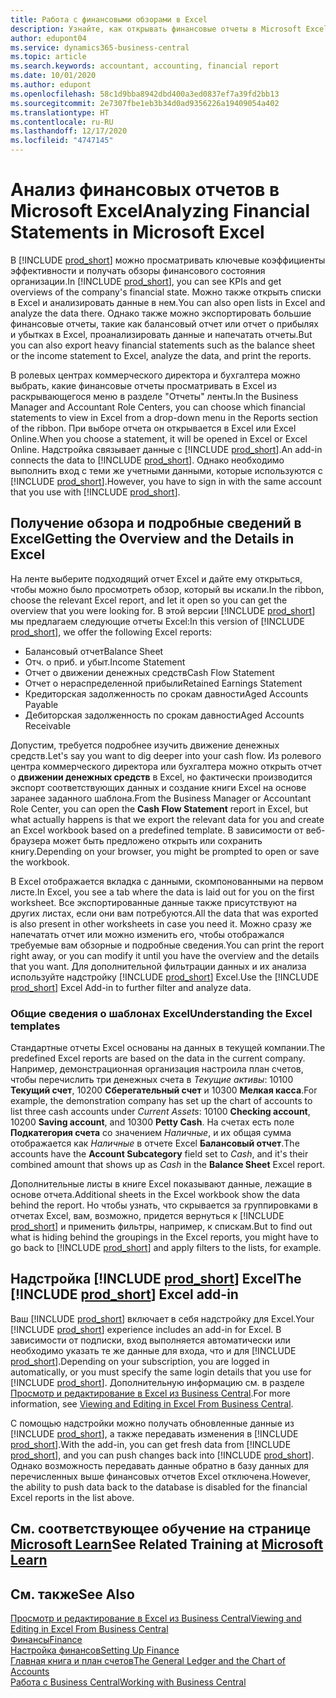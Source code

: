 ```yaml
---
title: Работа с финансовыми обзорами в Excel
description: Узнайте, как открывать финансовые отчеты в Microsoft Excel из Business Central для более тщательного их анализа.
author: edupont04
ms.service: dynamics365-business-central
ms.topic: article
ms.search.keywords: accountant, accounting, financial report
ms.date: 10/01/2020
ms.author: edupont
ms.openlocfilehash: 58c1d9bba8942dbd400a3ed0837ef7a39fd2bb13
ms.sourcegitcommit: 2e7307fbe1eb3b34d0ad9356226a19409054a402
ms.translationtype: HT
ms.contentlocale: ru-RU
ms.lasthandoff: 12/17/2020
ms.locfileid: "4747145"
---
```

# <a name="analyzing-financial-statements-in-microsoft-excel"></a><span data-ttu-id="55881-103">Анализ финансовых отчетов в Microsoft Excel</span><span class="sxs-lookup"><span data-stu-id="55881-103">Analyzing Financial Statements in Microsoft Excel</span></span>

<span data-ttu-id="55881-104">В [!INCLUDE [prod_short](includes/prod_short.md)] можно просматривать ключевые коэффициенты эффективности и получать обзоры финансового состояния организации.</span><span class="sxs-lookup"><span data-stu-id="55881-104">In [!INCLUDE [prod_short](includes/prod_short.md)], you can see KPIs and get overviews of the company's financial state.</span></span> <span data-ttu-id="55881-105">Можно также открыть списки в Excel и анализировать данные в нем.</span><span class="sxs-lookup"><span data-stu-id="55881-105">You can also open lists in Excel and analyze the data there.</span></span> <span data-ttu-id="55881-106">Однако также можно экспортировать большие финансовые отчеты, такие как балансовый отчет или отчет о прибылях и убытках в Excel, проанализировать данные и напечатать отчеты.</span><span class="sxs-lookup"><span data-stu-id="55881-106">But you can also export heavy financial statements such as the balance sheet or the income statement to Excel, analyze the data, and print the reports.</span></span>  

<span data-ttu-id="55881-107">В ролевых центрах коммерческого директора и бухгалтера можно выбрать, какие финансовые отчеты просматривать в Excel из раскрывающегося меню в разделе "Отчеты" ленты.</span><span class="sxs-lookup"><span data-stu-id="55881-107">In the Business Manager and Accountant Role Centers, you can choose which financial statements to view in Excel from a drop-down menu in the Reports section of the ribbon.</span></span> <span data-ttu-id="55881-108">При выборе отчета он открывается в Excel или Excel Online.</span><span class="sxs-lookup"><span data-stu-id="55881-108">When you choose a statement, it will be opened in Excel or Excel Online.</span></span> <span data-ttu-id="55881-109">Надстройка связывает данные с [!INCLUDE [prod_short](includes/prod_short.md)].</span><span class="sxs-lookup"><span data-stu-id="55881-109">An add-in connects the data to [!INCLUDE [prod_short](includes/prod_short.md)].</span></span> <span data-ttu-id="55881-110">Однако необходимо выполнить вход с теми же учетными данными, которые используются с [!INCLUDE [prod_short](includes/prod_short.md)].</span><span class="sxs-lookup"><span data-stu-id="55881-110">However, you have to sign in with the same account that you use with [!INCLUDE [prod_short](includes/prod_short.md)].</span></span>  

## <a name="getting-the-overview-and-the-details-in-excel"></a><span data-ttu-id="55881-111">Получение обзора и подробные сведений в Excel</span><span class="sxs-lookup"><span data-stu-id="55881-111">Getting the Overview and the Details in Excel</span></span>

<span data-ttu-id="55881-112">На ленте выберите подходящий отчет Excel и дайте ему открыться, чтобы можно было просмотреть обзор, который вы искали.</span><span class="sxs-lookup"><span data-stu-id="55881-112">In the ribbon, choose the relevant Excel report, and let it open so you can get the overview that you were looking for.</span></span> <span data-ttu-id="55881-113">В этой версии [!INCLUDE [prod_short](includes/prod_short.md)] мы предлагаем следующие отчеты Excel:</span><span class="sxs-lookup"><span data-stu-id="55881-113">In this version of [!INCLUDE [prod_short](includes/prod_short.md)], we offer the following Excel reports:</span></span>

- <span data-ttu-id="55881-114">Балансовый отчет</span><span class="sxs-lookup"><span data-stu-id="55881-114">Balance Sheet</span></span>  
- <span data-ttu-id="55881-115">Отч. о приб. и убыт.</span><span class="sxs-lookup"><span data-stu-id="55881-115">Income Statement</span></span>  
- <span data-ttu-id="55881-116">Отчет о движении денежных средств</span><span class="sxs-lookup"><span data-stu-id="55881-116">Cash Flow Statement</span></span>  
- <span data-ttu-id="55881-117">Отчет о нераспределенной прибыли</span><span class="sxs-lookup"><span data-stu-id="55881-117">Retained Earnings Statement</span></span>  
- <span data-ttu-id="55881-118">Кредиторская задолженность по срокам давности</span><span class="sxs-lookup"><span data-stu-id="55881-118">Aged Accounts Payable</span></span>  
- <span data-ttu-id="55881-119">Дебиторская задолженность по срокам давности</span><span class="sxs-lookup"><span data-stu-id="55881-119">Aged Accounts Receivable</span></span>  

<span data-ttu-id="55881-120">Допустим, требуется подробнее изучить движение денежных средств.</span><span class="sxs-lookup"><span data-stu-id="55881-120">Let's say you want to dig deeper into your cash flow.</span></span> <span data-ttu-id="55881-121">Из ролевого центра коммерческого директора или бухгалтера можно открыть отчет о **движении денежных средств** в Excel, но фактически производится экспорт соответствующих данных и создание книги Excel на основе заранее заданного шаблона.</span><span class="sxs-lookup"><span data-stu-id="55881-121">From the Business Manager or Accountant Role Center, you can open the **Cash Flow Statement** report in Excel, but what actually happens is that we export the relevant data for you and create an Excel workbook based on a predefined template.</span></span> <span data-ttu-id="55881-122">В зависимости от веб-браузера может быть предложено открыть или сохранить книгу.</span><span class="sxs-lookup"><span data-stu-id="55881-122">Depending on your browser, you might be prompted to open or save the workbook.</span></span>  

<span data-ttu-id="55881-123">В Excel отображается вкладка с данными, скомпонованными на первом листе.</span><span class="sxs-lookup"><span data-stu-id="55881-123">In Excel, you see a tab where the data is laid out for you on the first worksheet.</span></span> <span data-ttu-id="55881-124">Все экспортированные данные также присутствуют на других листах, если они вам потребуются.</span><span class="sxs-lookup"><span data-stu-id="55881-124">All the data that was exported is also present in other worksheets in case you need it.</span></span> <span data-ttu-id="55881-125">Можно сразу же напечатать отчет или можно изменить его, чтобы отображался требуемые вам обзорные и подробные сведения.</span><span class="sxs-lookup"><span data-stu-id="55881-125">You can print the report right away, or you can modify it until you have the overview and the details that you want.</span></span> <span data-ttu-id="55881-126">Для дополнительной фильтрации данных и их анализа используйте надстройку [!INCLUDE [prod_short](includes/prod_short.md)] Excel.</span><span class="sxs-lookup"><span data-stu-id="55881-126">Use the [!INCLUDE [prod_short](includes/prod_short.md)] Excel Add-in to further filter and analyze data.</span></span>  

### <a name="understanding-the-excel-templates"></a><span data-ttu-id="55881-127">Общие сведения о шаблонах Excel</span><span class="sxs-lookup"><span data-stu-id="55881-127">Understanding the Excel templates</span></span>

<span data-ttu-id="55881-128">Стандартные отчеты Excel основаны на данных в текущей компании.</span><span class="sxs-lookup"><span data-stu-id="55881-128">The predefined Excel reports are based on the data in the current company.</span></span> <span data-ttu-id="55881-129">Например, демонстрационная организация настроила план счетов, чтобы перечислить три денежных счета в *Текущие активы*: 10100 **Текущий счет**, 10200 **Сберегательный счет** и 10300 **Мелкая касса**.</span><span class="sxs-lookup"><span data-stu-id="55881-129">For example, the demonstration company has set up the chart of accounts to list three cash accounts under *Current Assets*: 10100 **Checking account**, 10200 **Saving account**, and 10300 **Petty Cash**.</span></span> <span data-ttu-id="55881-130">На счетах есть поле **Подкатегория счета** со значением *Наличные*, и их общая сумма отображается как *Наличные* в отчете Excel **Балансовый отчет**.</span><span class="sxs-lookup"><span data-stu-id="55881-130">The accounts have the **Account Subcategory** field set to *Cash*, and it's their combined amount that shows up as *Cash* in the **Balance Sheet** Excel report.</span></span>  

<span data-ttu-id="55881-131">Дополнительные листы в книге Excel показывают данные, лежащие в основе отчета.</span><span class="sxs-lookup"><span data-stu-id="55881-131">Additional sheets in the Excel workbook show the data behind the report.</span></span> <span data-ttu-id="55881-132">Но чтобы узнать, что скрывается за группировками в отчетах Excel, вам, возможно, придется вернуться к [!INCLUDE [prod_short](includes/prod_short.md)] и применить фильтры, например, к спискам.</span><span class="sxs-lookup"><span data-stu-id="55881-132">But to find out what is hiding behind the groupings in the Excel reports, you might have to go back to [!INCLUDE [prod_short](includes/prod_short.md)] and apply filters to the lists, for example.</span></span>  

## <a name="the-prod_short-excel-add-in"></a><span data-ttu-id="55881-133">Надстройка [!INCLUDE [prod_short](includes/prod_short.md)] Excel</span><span class="sxs-lookup"><span data-stu-id="55881-133">The [!INCLUDE [prod_short](includes/prod_short.md)] Excel add-in</span></span>

<span data-ttu-id="55881-134">Ваш [!INCLUDE [prod_short](includes/prod_short.md)] включает в себя надстройку для Excel.</span><span class="sxs-lookup"><span data-stu-id="55881-134">Your [!INCLUDE [prod_short](includes/prod_short.md)] experience includes an add-in for Excel.</span></span> <span data-ttu-id="55881-135">В зависимости от подписки, вход выполняется автоматически или необходимо указать те же данные для входа, что и для [!INCLUDE [prod_short](includes/prod_short.md)].</span><span class="sxs-lookup"><span data-stu-id="55881-135">Depending on your subscription, you are logged in automatically, or you must specify the same login details that you use for [!INCLUDE [prod_short](includes/prod_short.md)].</span></span> <span data-ttu-id="55881-136">Дополнительную информацию см. в разделе [Просмотр и редактирование в Excel из Business Central](across-work-with-excel.md).</span><span class="sxs-lookup"><span data-stu-id="55881-136">For more information, see [Viewing and Editing in Excel From Business Central](across-work-with-excel.md).</span></span>  

<span data-ttu-id="55881-137">С помощью надстройки можно получать обновленные данные из [!INCLUDE [prod_short](includes/prod_short.md)], а также передавать изменения в [!INCLUDE [prod_short](includes/prod_short.md)].</span><span class="sxs-lookup"><span data-stu-id="55881-137">With the add-in, you can get fresh data from [!INCLUDE [prod_short](includes/prod_short.md)], and you can push changes back into [!INCLUDE [prod_short](includes/prod_short.md)].</span></span> <span data-ttu-id="55881-138">Однако возможность передавать данные обратно в базу данных для перечисленных выше финансовых отчетов Excel отключена.</span><span class="sxs-lookup"><span data-stu-id="55881-138">However, the ability to push data back to the database is disabled for the financial Excel reports in the list above.</span></span>  

## <a name="see-related-training-at-microsoft-learn"></a><span data-ttu-id="55881-139">См. соответствующее обучение на странице [Microsoft Learn](/learn/modules/configure-powerbi-excel-dynamics-365-business-central/index)</span><span class="sxs-lookup"><span data-stu-id="55881-139">See Related Training at [Microsoft Learn](/learn/modules/configure-powerbi-excel-dynamics-365-business-central/index)</span></span>

## <a name="see-also"></a><span data-ttu-id="55881-140">См. также</span><span class="sxs-lookup"><span data-stu-id="55881-140">See Also</span></span>

[<span data-ttu-id="55881-141">Просмотр и редактирование в Excel из Business Central</span><span class="sxs-lookup"><span data-stu-id="55881-141">Viewing and Editing in Excel From Business Central</span></span>](across-work-with-excel.md)  
[<span data-ttu-id="55881-142">Финансы</span><span class="sxs-lookup"><span data-stu-id="55881-142">Finance</span></span>](finance.md)  
[<span data-ttu-id="55881-143">Настройка финансов</span><span class="sxs-lookup"><span data-stu-id="55881-143">Setting Up Finance</span></span>](finance-setup-finance.md)  
[<span data-ttu-id="55881-144">Главная книга и план счетов</span><span class="sxs-lookup"><span data-stu-id="55881-144">The General Ledger and the Chart of Accounts</span></span>](finance-general-ledger.md)  
[<span data-ttu-id="55881-145">Работа с Business Central</span><span class="sxs-lookup"><span data-stu-id="55881-145">Working with Business Central</span></span>](ui-work-product.md)  

